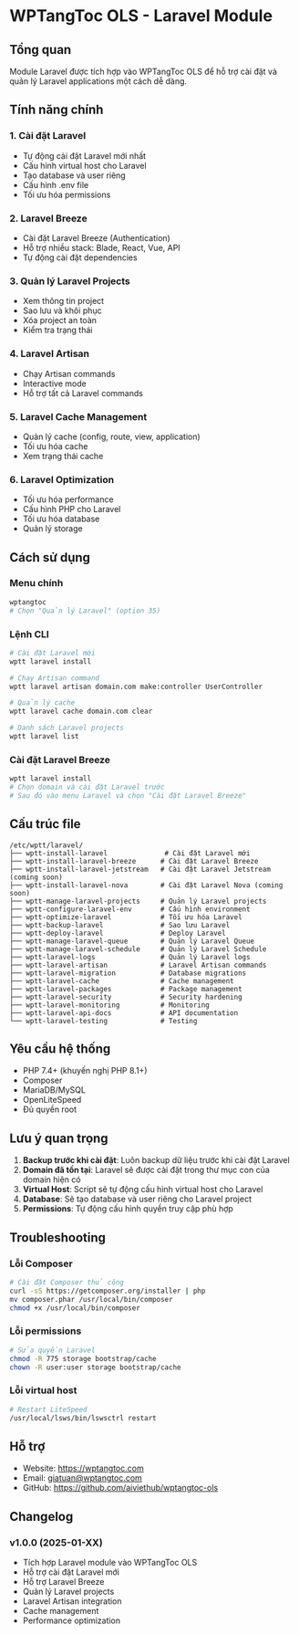 # WPTangToc OLS - Laravel Module

## Tổng quan
Module Laravel được tích hợp vào WPTangToc OLS để hỗ trợ cài đặt và quản lý Laravel applications một cách dễ dàng.

## Tính năng chính

### 1. Cài đặt Laravel
- Tự động cài đặt Laravel mới nhất
- Cấu hình virtual host cho Laravel
- Tạo database và user riêng
- Cấu hình .env file
- Tối ưu hóa permissions

### 2. Laravel Breeze
- Cài đặt Laravel Breeze (Authentication)
- Hỗ trợ nhiều stack: Blade, React, Vue, API
- Tự động cài đặt dependencies

### 3. Quản lý Laravel Projects
- Xem thông tin project
- Sao lưu và khôi phục
- Xóa project an toàn
- Kiểm tra trạng thái

### 4. Laravel Artisan
- Chạy Artisan commands
- Interactive mode
- Hỗ trợ tất cả Laravel commands

### 5. Laravel Cache Management
- Quản lý cache (config, route, view, application)
- Tối ưu hóa cache
- Xem trạng thái cache

### 6. Laravel Optimization
- Tối ưu hóa performance
- Cấu hình PHP cho Laravel
- Tối ưu hóa database
- Quản lý storage

## Cách sử dụng

### Menu chính
```bash
wptangtoc
# Chọn "Quản lý Laravel" (option 35)
```

### Lệnh CLI
```bash
# Cài đặt Laravel mới
wptt laravel install

# Chạy Artisan command
wptt laravel artisan domain.com make:controller UserController

# Quản lý cache
wptt laravel cache domain.com clear

# Danh sách Laravel projects
wptt laravel list
```

### Cài đặt Laravel Breeze
```bash
wptt laravel install
# Chọn domain và cài đặt Laravel trước
# Sau đó vào menu Laravel và chọn "Cài đặt Laravel Breeze"
```

## Cấu trúc file

```
/etc/wptt/laravel/
├── wptt-install-laravel              # Cài đặt Laravel mới
├── wptt-install-laravel-breeze      # Cài đặt Laravel Breeze
├── wptt-install-laravel-jetstream   # Cài đặt Laravel Jetstream (coming soon)
├── wptt-install-laravel-nova        # Cài đặt Laravel Nova (coming soon)
├── wptt-manage-laravel-projects     # Quản lý Laravel projects
├── wptt-configure-laravel-env       # Cấu hình environment
├── wptt-optimize-laravel            # Tối ưu hóa Laravel
├── wptt-backup-laravel              # Sao lưu Laravel
├── wptt-deploy-laravel              # Deploy Laravel
├── wptt-manage-laravel-queue        # Quản lý Laravel Queue
├── wptt-manage-laravel-schedule     # Quản lý Laravel Schedule
├── wptt-laravel-logs                # Quản lý Laravel logs
├── wptt-laravel-artisan             # Laravel Artisan commands
├── wptt-laravel-migration           # Database migrations
├── wptt-laravel-cache               # Cache management
├── wptt-laravel-packages            # Package management
├── wptt-laravel-security            # Security hardening
├── wptt-laravel-monitoring          # Monitoring
├── wptt-laravel-api-docs            # API documentation
└── wptt-laravel-testing             # Testing
```

## Yêu cầu hệ thống

- PHP 7.4+ (khuyến nghị PHP 8.1+)
- Composer
- MariaDB/MySQL
- OpenLiteSpeed
- Đủ quyền root

## Lưu ý quan trọng

1. **Backup trước khi cài đặt**: Luôn backup dữ liệu trước khi cài đặt Laravel
2. **Domain đã tồn tại**: Laravel sẽ được cài đặt trong thư mục con của domain hiện có
3. **Virtual Host**: Script sẽ tự động cấu hình virtual host cho Laravel
4. **Database**: Sẽ tạo database và user riêng cho Laravel project
5. **Permissions**: Tự động cấu hình quyền truy cập phù hợp

## Troubleshooting

### Lỗi Composer
```bash
# Cài đặt Composer thủ công
curl -sS https://getcomposer.org/installer | php
mv composer.phar /usr/local/bin/composer
chmod +x /usr/local/bin/composer
```

### Lỗi permissions
```bash
# Sửa quyền Laravel
chmod -R 775 storage bootstrap/cache
chown -R user:user storage bootstrap/cache
```

### Lỗi virtual host
```bash
# Restart LiteSpeed
/usr/local/lsws/bin/lswsctrl restart
```

## Hỗ trợ

- Website: https://wptangtoc.com
- Email: giatuan@wptangtoc.com
- GitHub: https://github.com/aiviethub/wptangtoc-ols

## Changelog

### v1.0.0 (2025-01-XX)
- Tích hợp Laravel module vào WPTangToc OLS
- Hỗ trợ cài đặt Laravel mới
- Hỗ trợ Laravel Breeze
- Quản lý Laravel projects
- Laravel Artisan integration
- Cache management
- Performance optimization

